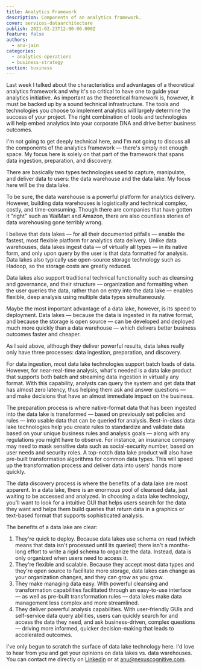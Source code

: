 ```yaml
---
title: Analytics Framework
description: Components of an analytics framework.
cover: services-dataarchitecture
publish: 2021-02-23T12:00:00.000Z
feature: false
authors:
  - anu-jain
categories:
  - analytics-operations
  - business-strategy
section: business
---
```


Last week I talked about the characteristics and advantages of a
theoretical analytics framework and why it's so critical to have one to
guide your analytics initiative. As important as the theoretical
framework is, however, it must be backed up by a sound technical
infrastructure. The tools and technologies you choose to implement
analytics will largely determine the success of your project. The right
combination of tools and technologies will help embed analytics into
your corporate DNA and drive better business outcomes.

I'm not going to get deeply technical here, and I'm not going to discuss
all the components of the analytics framework — there's simply not
enough space. My focus here is solely on that part of the framework that
spans data ingestion, preparation, and discovery.

There are basically two types technologies
used to capture, manipulate, and deliver data to users: the data
warehouse and the data lake. My focus here will be the data lake.

To be sure, the data warehouse is a powerful platform for analytics
delivery. However, building data warehouses is logistically and
technical complex, costly, and time-consuming. Though there are
companies that have gotten it "right" such as WalMart and Amazon, there
are also countless stories of data warehousing gone terribly wrong.

I believe that data lakes — for all their documented pitfalls — enable
the fastest, most flexible platform for analytics data delivery. Unlike
data warehouses, data lakes ingest data — of virtually all types — in
its native form, and only upon query by the user is that data formatted
for analysis. Data lakes also typically use open-source storage
technology such as Hadoop, so the storage costs are greatly reduced.

Data lakes also support traditional technical functionality such as
cleansing and governance, and their structure — organization and
formatting when the user queries the data, rather than on entry into the
data lake — enables flexible, deep analysis using multiple data types
simultaneously.

Maybe the most important advantage of a data lake, however, is its speed
to deployment. Data lakes — because the data is ingested in its native
format, and because the storage is open source — can be developed and
deployed much more quickly than a data warehouse — which delivers better
business outcomes faster and cheaper.

As I said above, although they deliver powerful results, data lakes
really only have three processes: data ingestion, preparation, and
discovery.

For data ingestion, most data lake technologies support batch loads of
data. However, for near-real-time analysis, what's needed is a data lake
product that supports both batch and streaming data ingestion in
virtually any format. With this capability, analysts can query the
system and get data that has almost zero latency, thus helping them ask
and answer questions — and make decisions that have an almost immediate
impact on the business.

The preparation process is where native-format data that has been
ingested into the data lake is transformed — based on previously set
policies and rules — into usable data that can be queried for analysis.
Best-in-class data lake technologies help you create rules to
standardize and validate data based on your unique business rules and
analysis goals — along with any regulations you might have to observe.
For instance, an insurance company may need to mask sensitive data such
as social-security number, based on user needs and security roles. A
top-notch data lake product will also have pre-built transformation
algorithms for common data types. This will speed up the transformation
process and deliver data into users' hands more quickly.

The data discovery process is where the benefits of a data lake are most
apparent. In a data lake, there is an enormous pool of cleansed data,
just waiting to be accessed and analyzed. In choosing a data lake
technology, you'll want to look for a intuitive GUI that helps users
search for the data they want and helps them build queries that return
data in a graphics or text-based format that supports sophisticated
analysis.

The benefits of a data lake are clear:

1. They're quick to deploy. Because data lakes use schema on read
    (which means that data isn't processed until its queried) there
    isn't a months-long effort to write a rigid schema to organize the
    data. Instead, data is only organized when users need to access it.
2. They're flexible and scalable. Because they accept most data types
    and they're open source to facilitate more storage, data lakes can
    change as your organization changes, and they can grow as you grow.
3. They make managing data easy. With powerful cleansing and
    transformation capabilities facilitated through an easy-to-use
    interface — as well as pre-built transformation rules — data lakes
    make data management less complex and more streamlined.
4. They deliver powerful analysis capabilities. With user-friendly GUIs
    and self-service data query abilities, users can quickly search for
    and access the data they need, and ask business-driven, complex
    questions — driving more informed, quicker decision-making that
    leads to accelerated outcomes.

I've only begun to scratch the surface of data lake technology here. I'd
love to hear from you and get your opinions on data lakes vs. data warehouses.
You can contact me directly on [Linkedin](https://www.linkedin.com/in/anujain/)
or at <anu@nexuscognitive.com>.
